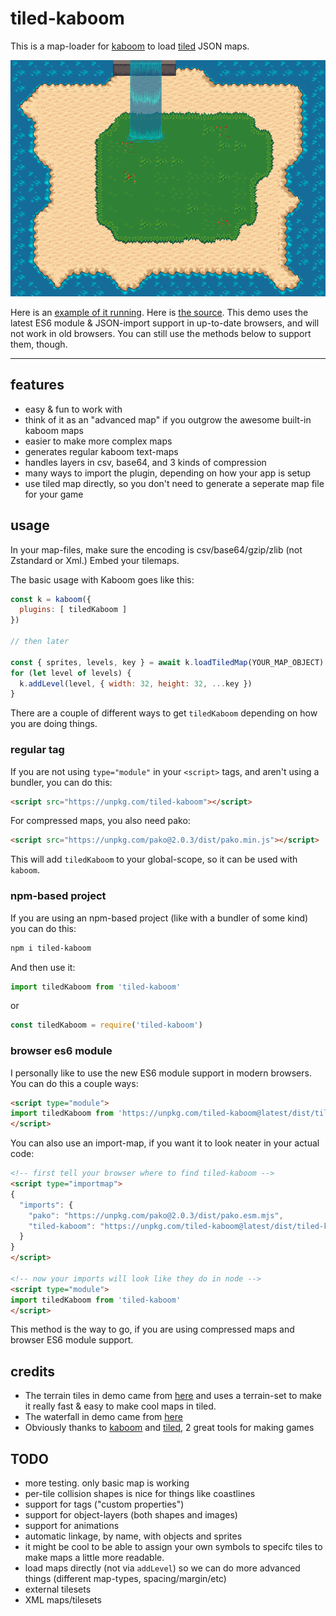 # tiled-kaboom

This is a map-loader for [kaboom](https://kaboomjs.com/) to load [tiled](https://www.mapeditor.org/) JSON maps.

![screenshot](screenshot.png)


Here is an [example of it running](https://notnullgames.github.io/tiled-kaboom/). Here is [the source](https://github.com/konsumer/tiled-kaboom/blob/main/index.html). This demo uses the latest ES6 module & JSON-import support in up-to-date browsers, and will not work in old browsers. You can still use the methods below to support them, though.

---


## features

- easy & fun to work with
- think of it as an "advanced map" if you outgrow the awesome built-in kaboom maps
- easier to make more complex maps
- generates regular kaboom text-maps
- handles layers in csv, base64, and 3 kinds of compression
- many ways to import the plugin, depending on how your app is setup
- use tiled map directly, so you don't need to generate a seperate map file for your game


## usage

In your map-files, make sure the encoding is csv/base64/gzip/zlib (not Zstandard or Xml.) Embed your tilemaps.


The basic usage with Kaboom goes like this:

```js
const k = kaboom({
  plugins: [ tiledKaboom ]
})

// then later

const { sprites, levels, key } = await k.loadTiledMap(YOUR_MAP_OBJECT)
for (let level of levels) {
  k.addLevel(level, { width: 32, height: 32, ...key })
}
```

There are a couple of different ways to get `tiledKaboom` depending on how you are doing things.


### regular tag

If you are not using `type="module"` in your `<script>` tags, and aren't using a bundler, you can do this:

```html
<script src="https://unpkg.com/tiled-kaboom"></script>
```

For compressed maps, you also need pako:

```html
<script src="https://unpkg.com/pako@2.0.3/dist/pako.min.js"></script>
```


This will add `tiledKaboom` to your global-scope, so it can be used with `kaboom`.


### npm-based project

If you are using an npm-based project (like with a bundler of some kind) you can do this:

```sh
npm i tiled-kaboom
```

And then use it:


```js
import tiledKaboom from 'tiled-kaboom'
```

or 

```js
const tiledKaboom = require('tiled-kaboom')
```

### browser es6 module

I personally like to use the new ES6 module support in modern browsers. You can do this a couple ways:

```html
<script type="module">
import tiledKaboom from 'https://unpkg.com/tiled-kaboom@latest/dist/tiled-kaboom.modern.js'
</script>
```

You can also use an import-map, if you want it to look neater in your actual code:

```html
<!-- first tell your browser where to find tiled-kaboom -->
<script type="importmap">
{
  "imports": {
    "pako": "https://unpkg.com/pako@2.0.3/dist/pako.esm.mjs",
    "tiled-kaboom": "https://unpkg.com/tiled-kaboom@latest/dist/tiled-kaboom.modern.js"
  }
}
</script>

<!-- now your imports will look like they do in node -->
<script type="module">
import tiledKaboom from 'tiled-kaboom'
</script>
```

This method is the way to go, if you are using compressed maps and browser ES6 module support.


## credits

- The terrain tiles in demo came from [here](https://opengameart.org/content/tiled-terrains) and uses a terrain-set to make it really fast & easy to make cool maps in tiled.
- The waterfall in demo came from [here](https://opengameart.org/content/lpc-animated-water-and-waterfalls)
- Obviously thanks to [kaboom](https://kaboomjs.com/) and [tiled](https://www.mapeditor.org/), 2 great tools for making games



## TODO

- more testing. only basic map is working
- per-tile collision shapes is nice for things like coastlines
- support for tags ("custom properties")
- support for object-layers (both shapes and images)
- support for animations
- automatic linkage, by name, with objects and sprites
- it might be cool to be able to assign your own symbols to specifc tiles to make maps a little more readable.
- load maps directly (not via `addLevel`) so we can do more advanced things (different map-types, spacing/margin/etc)
- external tilesets
- XML maps/tilesets